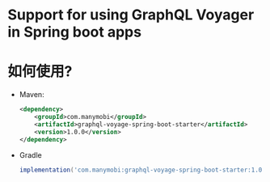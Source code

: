 Support for using GraphQL Voyager in Spring boot apps
==========================================


# 如何使用?
-   Maven:
    ```xml
    <dependency>
        <groupId>com.manymobi</groupId>
        <artifactId>graphql-voyage-spring-boot-starter</artifactId>
        <version>1.0.0</version>
    </dependency>
    ```
-   Gradle
    ```groovy
    implementation('com.manymobi:graphql-voyage-spring-boot-starter:1.0.0')
    ```
